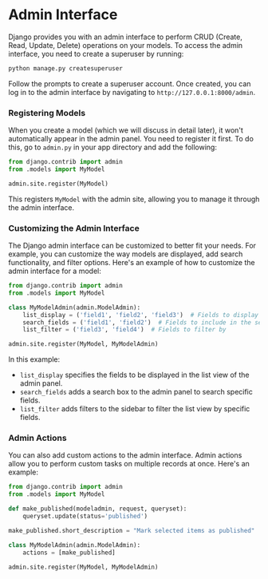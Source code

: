 # Admin Interface

Django provides you with an admin interface to perform CRUD (Create, Read, Update, Delete) operations on your models. To access the admin interface, you need to create a superuser by running:

```sh
python manage.py createsuperuser
```

Follow the prompts to create a superuser account. Once created, you can log in to the admin interface by navigating to `http://127.0.0.1:8000/admin`.

### Registering Models

When you create a model (which we will discuss in detail later), it won't automatically appear in the admin panel. You need to register it first. To do this, go to `admin.py` in your app directory and add the following:

```python
from django.contrib import admin
from .models import MyModel

admin.site.register(MyModel)
```

This registers `MyModel` with the admin site, allowing you to manage it through the admin interface.

### Customizing the Admin Interface

The Django admin interface can be customized to better fit your needs. For example, you can customize the way models are displayed, add search functionality, and filter options. Here's an example of how to customize the admin interface for a model:

```python
from django.contrib import admin
from .models import MyModel

class MyModelAdmin(admin.ModelAdmin):
    list_display = ('field1', 'field2', 'field3')  # Fields to display in the list view
    search_fields = ('field1', 'field2')  # Fields to include in the search box
    list_filter = ('field3', 'field4')  # Fields to filter by

admin.site.register(MyModel, MyModelAdmin)
```

In this example:

- `list_display` specifies the fields to be displayed in the list view of the admin panel.
- `search_fields` adds a search box to the admin panel to search specific fields.
- `list_filter` adds filters to the sidebar to filter the list view by specific fields.

### Admin Actions

You can also add custom actions to the admin interface. Admin actions allow you to perform custom tasks on multiple records at once. Here's an example:

```python
from django.contrib import admin
from .models import MyModel

def make_published(modeladmin, request, queryset):
    queryset.update(status='published')

make_published.short_description = "Mark selected items as published"

class MyModelAdmin(admin.ModelAdmin):
    actions = [make_published]

admin.site.register(MyModel, MyModelAdmin)
```
